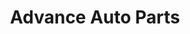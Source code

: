 ---
title: "Advance Auto Parts"
url: /amarillo/advance-auto-parts-south-grand-street/
shop: Autoteile
---